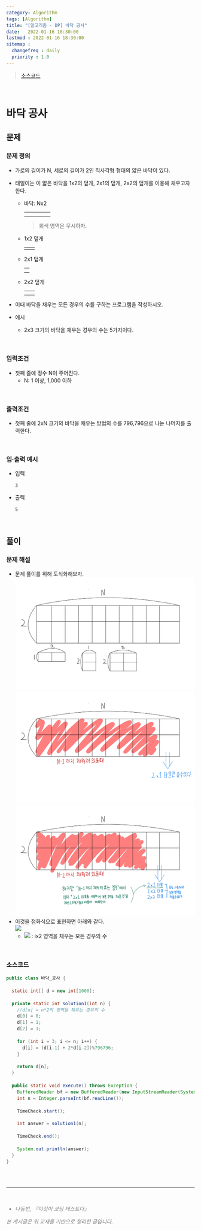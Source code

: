 ```yaml
---
category: Algorithm
tags: [Algorithm]
title: "[알고리즘 - DP] 바닥 공사"
date:   2022-01-16 18:30:00 
lastmod : 2022-01-16 18:30:00
sitemap :
  changefreq : daily
  priority : 1.0
---
```


> [소스코드](https://github.com/TaegyunWoo/algorithm-study/blob/main/src/main/java/dp/바닥_공사.java)

<br/>

# 바닥 공사
## 문제
### 문제 정의

- 가로의 길이가 N, 세로의 길이가 2인 직사각형 형태의 얇은 바닥이 있다.
- 태일이는 이 얇은 바닥을 1x2의 덮개, 2x1의 덮개, 2x2의 덮개를 이용해 채우고자 한다.
  - 바닥: Nx2
    
    ||||||
    |---|---|---|---|---|
    | | | | | |
    | | | | | |

    > 회색 영역은 무시하자.
  - 1x2 덮개
    
    |||
    |---|---|
    | | |
  - 2x1 덮개

    ||
    |---|
    | |
    | |
  - 2x2 덮개

    |||
    |---|---|
    |||
    |||

- 이때 바닥을 채우는 모든 경우의 수를 구하는 프로그램을 작성하시오.
- 예시
  - 2x3 크기의 바닥을 채우는 경우의 수는 5가지이다.

<br/>

### 입력조건
- 첫째 줄에 정수 N이 주어진다.
    - N: 1 이상, 1,000 이하

<br/>

### 출력조건
- 첫째 줄에 2xN 크기의 바닥을 채우는 방법의 수를 796,796으로 나눈 나머지를 출력한다.

<br/>

### 입·출력 예시
- 입력
  ```text
  3
  ```

- 출력
  ```text
  5
  ```

<br/>

## 풀이
### 문제 해설
- 문제 풀이를 위해 도식화해보자.
    ![](/assets/img/2022-01-16-ALGORITHM_DynamicProgramming_FloorTiling/Untitled02.jpg)
    ![](/assets/img/2022-01-16-ALGORITHM_DynamicProgramming_FloorTiling/Untitled03.jpg)
    ![](/assets/img/2022-01-16-ALGORITHM_DynamicProgramming_FloorTiling/Untitled04.jpg)
- 이것을 점화식으로 표현하면 아래와 같다.  
  ![](https://latex.codecogs.com/svg.image?\alpha_{i}=\alpha_{i-1}+\alpha_{i-2}*2)
    - ![](https://latex.codecogs.com/svg.image?\alpha_{i}) : ix2 영역을 채우는 모든 경우의 수

<br/>

### 소스코드
```java
public class 바닥_공사 {

  static int[] d = new int[1000];

  private static int solution1(int n) {
    //d[n] = n*2의 영역을 채우는 경우의 수
    d[0] = 0;
    d[1] = 1;
    d[2] = 3;

    for (int i = 3; i <= n; i++) {
      d[i] = (d[i-1] + 2*d[i-2])%796796;
    }

    return d[n];
  }

  public static void execute() throws Exception {
    BufferedReader bf = new BufferedReader(new InputStreamReader(System.in));
    int n = Integer.parseInt(bf.readLine());

    TimeCheck.start();

    int answer = solution1(n);

    TimeCheck.end();

    System.out.println(answer);
  }
}

```

<br><br>

---

<br>
<div style="font-style: italic;color: gray;">
  <ul>
    <li>나동빈, 『이것이 코딩 테스트다』</li>
  </ul>
  본 게시글은 위 교재를 기반으로 정리한 글입니다.
</div>